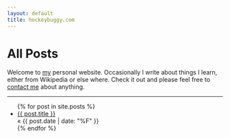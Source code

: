 ```yaml
---
layout: default
title: hockeybuggy.com
---
```


# All Posts

Welcome to [my][ABOUT] personal website. Occasionally I write about things I
learn, either from Wikipedia or else where. Check it out and please feel free to
[contact me][CONTACT] about anything.

<hr/>

<ul class="posts">
    {% for post in site.posts %}
    <li>
        <a href="{{ post.url }}">{{ post.title }}</a>
        <div class="listing-date">&laquo;
            <span>{{ post.date | date: "%F" }}</span>
        </div>
    </li>
    {% endfor %}
</ul>

[ABOUT]: /about.html
[CONTACT]: /contact.html
